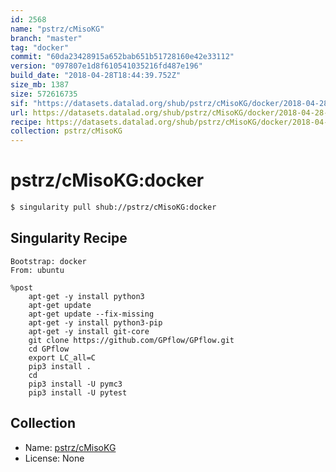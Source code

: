 ```yaml
---
id: 2568
name: "pstrz/cMisoKG"
branch: "master"
tag: "docker"
commit: "60da23428915a652bab651b51728160e42e33112"
version: "097807e1d8f610541035216fd487e196"
build_date: "2018-04-28T18:44:39.752Z"
size_mb: 1387
size: 572616735
sif: "https://datasets.datalad.org/shub/pstrz/cMisoKG/docker/2018-04-28-60da2342-097807e1/097807e1d8f610541035216fd487e196.simg"
url: https://datasets.datalad.org/shub/pstrz/cMisoKG/docker/2018-04-28-60da2342-097807e1/
recipe: https://datasets.datalad.org/shub/pstrz/cMisoKG/docker/2018-04-28-60da2342-097807e1/Singularity
collection: pstrz/cMisoKG
---
```


# pstrz/cMisoKG:docker

```bash
$ singularity pull shub://pstrz/cMisoKG:docker
```

## Singularity Recipe

```singularity
Bootstrap: docker
From: ubuntu

%post
    apt-get -y install python3
    apt-get update
    apt-get update --fix-missing
    apt-get -y install python3-pip    
    apt-get -y install git-core
    git clone https://github.com/GPflow/GPflow.git
    cd GPflow
    export LC_all=C
    pip3 install .
    cd
    pip3 install -U pymc3
    pip3 install -U pytest
```

## Collection

 - Name: [pstrz/cMisoKG](https://github.com/pstrz/cMisoKG)
 - License: None

